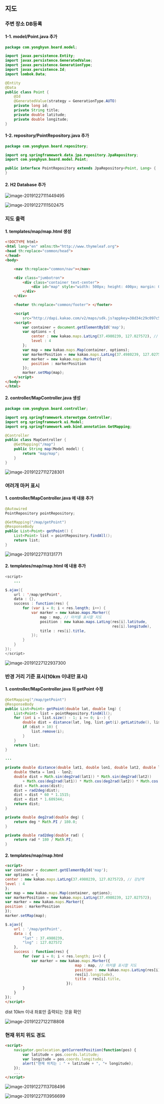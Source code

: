 ## 지도

### 주변 장소 DB등록

#### 1-1. model/Point.java 추가

```java
package com.yonghyun.board.model;

import javax.persistence.Entity;
import javax.persistence.GeneratedValue;
import javax.persistence.GenerationType;
import javax.persistence.Id;
import lombok.Data;

@Entity
@Data
public class Point {
	@Id
	@GeneratedValue(strategy = GenerationType.AUTO)
	private long id;
	private String title;
	private double latitude;
	private double longitude;
}
```

#### 1-2. repository/PointRepository.java 추가

```java
package com.yonghyun.board.repository;

import org.springframework.data.jpa.repository.JpaRepository;
import com.yonghyun.board.model.Point;

public interface PointRepository extends JpaRepository<Point, Long> {
}

```

#### 2. H2 Database 추가

![image-20191227111449495](21_jpa_map.assets/image-20191227111449495.png)

![image-20191227111502475](21_jpa_map.assets/image-20191227111502475.png)

### 지도 출력

#### 1. templates/map/map.html 생성

```html
<!DOCTYPE html>
<html lang="en" xmlns:th="http://www.thymeleaf.org">
<head th:replace="common/head">
</head>
<body>

	<nav th:replace="common/nav"></nav>

	<div class="jumbotron">
		<div class="container text-center">
			<div id="map" style="width: 500px; height: 400px; margin: 0 auto;"></div>
		</div>
	</div>

	<footer th:replace="common/footer"> </footer>

	<script
		src="http://dapi.kakao.com/v2/maps/sdk.js?appkey=38d34c29c097c5f5c8c02416cb4aefff"></script>
	<script>
		var container = document.getElementById('map');
		var options = {
			center : new kakao.maps.LatLng(37.4980239, 127.027572), // 강남역
			level : 4
		};
		var map = new kakao.maps.Map(container, options);
		var markerPosition = new kakao.maps.LatLng(37.4980239, 127.027572);
		var marker = new kakao.maps.Marker({
			position : markerPosition
		});
		marker.setMap(map);
	</script>
</body>
</html>
```

#### 2. controller/MapController.java 생성

```java
package com.yonghyun.board.controller;

import org.springframework.stereotype.Controller;
import org.springframework.ui.Model;
import org.springframework.web.bind.annotation.GetMapping;

@Controller
public class MapController {
	@GetMapping("/map")
	public String map(Model model) {
		return "map/map";
	}
}
```

![image-20191227112728301](21_jpa_map.assets/image-20191227112728301.png)



### 여러개 마커 표시

#### 1. controller/MapController.java 에 내용 추가

```java
@Autowired
PointRepository pointRepository;

@GetMapping("/map/getPoint")
@ResponseBody
public List<Point> getPoint() {
    List<Point> list = pointRepository.findAll();
    return list;
}
```

![image-20191227113131771](21_jpa_map.assets/image-20191227113131771.png)

#### 2. templates/map/map.html 에 내용 추가

```java
<script>
    ...

$.ajax({
    url : '/map/getPoint',
    data : {},
    success : function(res) {
        for (var i = 0; i < res.length; i++) {
            var marker = new kakao.maps.Marker({
                map : map, // 마커를 표시할 지도
                position : new kakao.maps.LatLng(res[i].latitude,
                                                 res[i].longitude),
                title : res[i].title,
            });
        }
    }
});
</script>
```

![image-20191227122937300](21_jpa_map.assets/image-20191227122937300.png)



### 반경 거리 기준 표시(10km 이내만 표시)

#### 1. controller/MapController.java 의 getPoint 수정

```java
@GetMapping("/map/getPoint")
@ResponseBody
public List<Point> getPoint(double lat, double lng) {
    List<Point> list = pointRepository.findAll();
    for (int i = list.size() - 1; i >= 0; i--) {
        double dist = distance(lat, lng, list.get(i).getLatitude(), list.get(i).getLongitude());
        if (dist > 10) {
            list.remove(i);
        }
    }
    return list;
}

...
    
private double distance(double lat1, double lon1, double lat2, double lon2) {
    double theta = lon1 - lon2;
    double dist = Math.sin(deg2rad(lat1)) * Math.sin(deg2rad(lat2))
        + Math.cos(deg2rad(lat1)) * Math.cos(deg2rad(lat2)) * Math.cos(deg2rad(theta));
    dist = Math.acos(dist);
    dist = rad2deg(dist);
    dist = dist * 60 * 1.1515;
    dist = dist * 1.609344;
    return dist;
}

private double deg2rad(double deg) {
    return deg * Math.PI / 180.0;
}

private double rad2deg(double rad) {
    return rad * 180 / Math.PI;
}
```

#### 2. templates/map/map.html

```html
<script>
var container = document.getElementById('map');
var options = {
center : new kakao.maps.LatLng(37.4980239, 127.027572), // 강남역
level : 4
};
var map = new kakao.maps.Map(container, options);
var markerPosition = new kakao.maps.LatLng(37.4980239, 127.027572);
var marker = new kakao.maps.Marker({
position : markerPosition
});
marker.setMap(map);

$.ajax({
	url : '/map/getPoint',
	data : {
		"lat" : 37.4980239,
		"lng" : 127.027572
	},
	success : function(res) {
		for (var i = 0; i < res.length; i++) {
			var marker = new kakao.maps.Marker({
								map : map, // 마커를 표시할 지도
								position : new kakao.maps.LatLng(res[i].latitude,
								res[i].longitude),
								title : res[i].title,
							});
		}
	}
});
</script>
```

dist 10km 이내 좌표만 출력되는 것을 확인

![image-20191227122118808](21_jpa_map.assets/image-20191227122118808.png)



### 현재 위치 위도 경도

```html
<script>
    navigator.geolocation.getCurrentPosition(function(pos) {
        var latitude = pos.coords.latitude;
        var longitude = pos.coords.longitude;
        alert("현재 위치는 : " + latitude + ", "+ longitude);
    });
    ...
</script>
```

![image-20191227113708496](21_jpa_map.assets/image-20191227113708496.png)



![image-20191227113956699](21_jpa_map.assets/image-20191227113956699.png)

